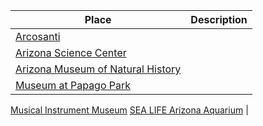 Place | Description
----- | -----------
[Arcosanti](https://arcosanti.org/) |
[Arizona Science Center](http://www.azscience.org/) |
[Arizona Museum of Natural History](http://azmnh.org/) |
[Museum at Papago Park](http://www.arizonahistoricalsociety.org/museums/tempe/) |
[Musical Instrument Museum](http://mim.org/)
[SEA LIFE Arizona Aquarium](https://www.visitsealife.com/arizona/) |